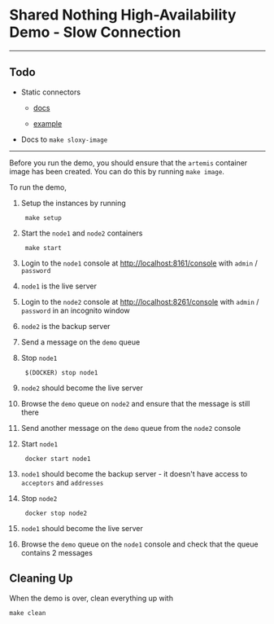 # Shared Nothing High-Availability Demo - Slow Connection

---

## Todo

* Static connectors

	* [docs](https://activemq.apache.org/components/artemis/documentation/1.0.0/clusters.html#discovery-using-static-connectors)

	* [example](https://github.com/apache/activemq-artemis/blob/913a87c948312aebc244a43f7dd6373b47599ec3/examples/features/clustered/clustered-static-discovery/src/main/resources/activemq/server1/broker.xml#L35)

* Docs to `make sloxy-image`

---

Before you run the demo, you should ensure that the `artemis` container image has been created. You can do this by running `make image`.

To run the demo,

1. Setup the instances by running

		make setup

1. Start the `node1` and `node2` containers

		make start

1. Login to the `node1` console at <http://localhost:8161/console> with `admin` / `password`

1. `node1` is the live server

1. Login to the `node2` console at <http://localhost:8261/console> with `admin` / `password` in an incognito window

1. `node2` is the backup server

1. Send a message on the `demo` queue

1. Stop `node1`

		$(DOCKER) stop node1

1. `node2` should become the live server

1. Browse the `demo` queue on `node2` and ensure that the message is still there

1. Send another message on the `demo` queue from the `node2` console

1. Start `node1`

		docker start node1

1. `node1` should become the backup server - it doesn't have access to `acceptors` and `addresses`

1. Stop `node2`

		docker stop node2
		
1. `node1` should become the live server

1. Browse the `demo` queue on the `node1` console and check that the queue contains 2 messages


## Cleaning Up

When the demo is over, clean everything up with

	make clean
